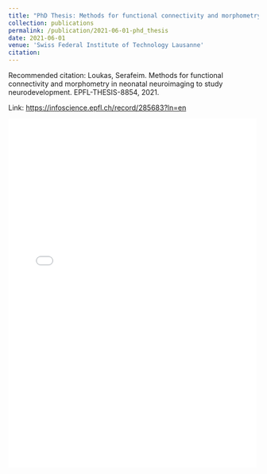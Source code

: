 ```yaml
---
title: "PhD Thesis: Methods for functional connectivity and morphometry in neonatal neuroimaging to study neurodevelopment."
collection: publications
permalink: /publication/2021-06-01-phd_thesis
date: 2021-06-01
venue: 'Swiss Federal Institute of Technology Lausanne'
citation:
---
```


Recommended citation: Loukas, Serafeim. Methods for functional connectivity and morphometry in neonatal neuroimaging to study neurodevelopment. EPFL-THESIS-8854, 2021.

Link: https://infoscience.epfl.ch/record/285683?ln=en

<embed src="{{ site.baseurl }}/files/phd_thesis.pdf" width="500" height="700" type='application/pdf'>